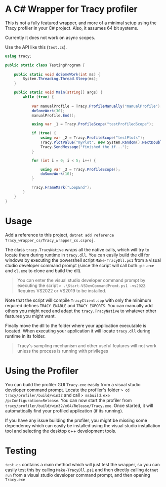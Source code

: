 # A C# Wrapper for Tracy profiler

This is not a fully featured wrapper, and more of a minimal setup using the Tracy profiler in your C# project. Also, it assumes 64 bit systems.

Currently it does not work on async scopes.

Use the API like this (`test.cs`).

```cs
using tracy;

public static class TestingProgram {
        
    public static void doSomeWork(int ms) {
        System.Threading.Thread.Sleep(ms);
    }

    public static void Main(string[] args) {
        while (true) {
            
            var manualProfile = Tracy.ProfileManually("manualProfile");
            doSomeWork(30);
            manualProfile.End();

            using var _1 = Tracy.ProfileScope("testProfiledScope");

            if (true) {
                using var _2 = Tracy.ProfileScope("testPlots");
                Tracy.PlotValue("myPlot", new System.Random().NextDouble());
                Tracy.SendMessage("finished the if...");
            }

            for (int i = 0; i < 5; i++) {

                using var _3 = Tracy.ProfileScope();
                doSomeWork(10);
            }

            Tracy.FrameMark("LoopEnd");
        }
    }
}
```

# Usage

Add a reference to this project, `dotnet add reference Tracy_wrapper_cs/Tracy_wrapper_cs.csproj`.

The class `tracy.TracyNative` wraps all the native calls, which will try to locate them during runtime in `tracy.dll`. You can easily build the dll for windows by executing the powershell script `Make-TracyDll.ps1` from a visual studio developer command prompt (since the script will call both `git.exe` and `cl.exe` to clone and build the dll).

> You can enter the visual studio developer command prompt by executing the script `> .\Start-VSDevCommandPromt.ps1 -vs2022`. Requires VS2022 or VS2019 to be installed.

Note that the script will compile `TracyClient.cpp` with only the minimum required defines `TRACY_ENABLE` and `TRACY_EXPORTS`. You can manually add others you might need and adapt the `tracy.TracyNative` to whatever other features you might want.

Finally move the dll to the folder where your application executable is located. When executing your application it will locate `tracy.dll` during runtime in its folder.

> Tracy's sampling mechanism and other useful features will not work unless the process is running with privileges

# Using the Profiler

You can build the profiler GUI `Tracy.exe` easily from a visual studio developer command prompt. Locate the profiler's folder `> cd tracy/profiler/build/win32` and call `> msbuild.exe /p:Configuration=Release`. You can now start the profiler from `tracy/profiler/build/win32/x64/Release/Tracy.exe`. Once started, it will automatically find your profiled application (if its running).

If you have any issue building the profiler, you might be missing some dependency which can easily be installed using the visual studio installation tool and selecting the desktop c++ development tools.

# Testing

`test.cs` contains a main method which will just test the wrapper, so you can easily test this by calling `Make-TracyDll.ps1` and then directly calling `dotnet run` from a visual studio developer command prompt, and then opening `Tracy.exe`